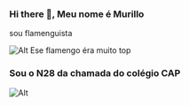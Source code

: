 ### Hi there 👋, Meu nome é Murillo
sou flamenguista

<!--
**28Murillo-CAP/28Murillo-CAP** is a ✨ _special_ ✨ repository because its `README.md` (this file) appears on your GitHub profile.

Here are some ideas to get you started:

- 🔭 I’m currently working on ...
- 🌱 I’m currently learning ...
- 👯 I’m looking to collaborate on ...
- 🤔 I’m looking for help with ...
- 💬 Ask me about ...
- 📫 How to reach me: ...
- 😄 Pronouns: ...
- ⚡ Fun fact: ...
-->
![Alt](https://assets.goal.com/v3/assets/bltcc7a7ffd2fbf71f5/blt40367bff2ccf528f/60dc345496e07e0f6e561c67/a5223dec1814c9ce5e545796c3b81edb1909a067.png?auto=webp&format=pjpg&width=3840&quality=600)
Ese flamengo éra muito top


### Sou o N28 da chamada do colégio CAP

![Alt](https://gizmodo.uol.com.br/wp-content/blogs.dir/8/files/2021/02/nyan-cat-1.gif)
